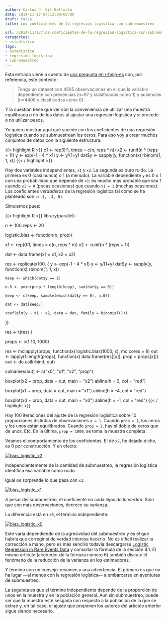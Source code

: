 ```yaml
---
author: Carlos J. Gil Bellosta
date: 2014-11-17 07:13:30+00:00
draft: false
title: Los coeficientes de la regresión logística con sobremuestreo

url: /2014/11/17/los-coeficientes-de-la-regresion-logistica-con-sobremuestreo/
categories:
- estadística
tags:
- estadística
- regresión logística
- sobremuestreo
---
```


Esta entrada viene a cuento de [una pregunta en r-help-es](https://stat.ethz.ch/pipermail/r-help-es/2014-November/008343.html) con, por referencia, este contexto:

>Tengo un dataset con 4505 observaciones en el que la variable dependiente son presencias (n=97 y clasificadas como 1) y ausencias (n=4408 y clasificadas como 0).

Y la cuestión tiene que ver con la conveniencia de utilizar una muestra equilibrada o no de los datos al ajustar una regresión logística y si procede o no utilizar pesos.

Yo quiero mostrar aquí qué sucede con los coeficientes de una regresión logística cuando se submuestrean los ceros. Para eso voy a crear muchos conjuntos de datos con la siguiente estructura:


{{< highlight R >}}
x1 <- rep(0:1, times = c(n, reps * n))
x2 <- runif(n * (reps + 1))
y <- exp(-1 - 4 * x1)
y <- y/(1+y)
dat$y <- sapply(y, function(x) rbinom(1, 1, x))
{{< / highlight >}}

Hay dos variables independientes, `x1` y `x2`. La segunda es puro ruido. La primera es 0 (casi nunca) o 1 (a menudo). La variable dependiente `y` es 0 o 1 con una probabilidad que depende de `x1`: es mucho más probable que sea 1 cuando `x1 = 0` (pocas ocasiones) que cuando `x1 = 1` (muchas ocasiones). Los coeficientes _verdaderos_ de la regresión logística tal como se ha planteado son `c(-1, -4, 0)`.

Simulemos pues:

{{< highlight R >}}
library(parallel)

n    <- 100
reps <- 20

logistic.bias <- function(n, prop){

  x1 <- rep(0:1, times = c(n, reps * n))
  x2 <- runif(n * (reps + 1))

  dat <- data.frame(x1 = x1, x2 = x2)

  res <- replicate(100, {
    y <- exp(-1 - 4 * x1)
    y <- y/(1+y)
    dat$y <- sapply(y, function(x) rbinom(1, 1, x))

    keep <- which(dat$y == 1)

    n.0 <- pmin(prop * length(keep), sum(dat$y == 0))

    keep <- c(keep, sample(which(dat$y == 0), n.0))

    dat <- dat[keep,]

    coef(glm(y ~ x1 + x2, data = dat, family = binomial()))
  })

  res <- t(res)
}

props <- c(1:10, 1000)

res <- mclapply(props,
    function(x) logistic.bias(1000, x), mc.cores = 8)
out <- lapply(1:length(props),
    function(x) data.frame(res[[x]], prop = props[x]))
out <- do.call(rbind, out)

colnames(out) <- c("x0", "x1", "x2", "prop")

boxplot(x2 ~ prop, data = out, main = "x2")
abline(h = 0, col = "red")

boxplot(x1 ~ prop, data = out, main = "x1")
abline(h = -4, col = "red")

boxplot(x0 ~ prop, data = out, main = "x0")
abline(h = -1, col = "red")
{{< / highlight >}}


Hay 100 iteraciones del ajuste de la regresión logísitica sobre 10 proporciones distintas de observaciones `y = 1`. Cuando `prop = 1`, los ceros y los unos están equilibrados. Cuando `prop = 2`, hay el doble de ceros que de unos. Etc. En la última, `prop = 1000`, se toma la muestra completa.

Veamos el comportamiento de los coeficientes. El de `x2`, he dejado dicho, es 0 por construcción. Y en efecto:

[![bias_logistic_x2](/wp-uploads/2014/11/bias_logistic_x2.png#center)
](/wp-uploads/2014/11/bias_logistic_x2.png#center)

Independientemente de la cantidad de submuestreo, la regresión logística identifica esa variable como ruido.

Igual os sorprende lo que pasa con `x1`:

[![bias_logistic_x1](/wp-uploads/2014/11/bias_logistic_x1.png#center)
](/wp-uploads/2014/11/bias_logistic_x1.png#center)

A pesar del submuestreo, el coeficiente no anda lejos _de la verdad_. Solo que con más observaciones, decrece su varianza.

La diferencia está en `x0`, el término independiente:

[![bias_logistic_x0](/wp-uploads/2014/11/bias_logistic_x0.png#center)
](/wp-uploads/2014/11/bias_logistic_x0.png#center)

Este varía dependiendo de la agresividad del submuestreo y es el que habría que corregir si de verdad interesa hacerlo. No es difícil realizar la corrección a mano, pero es más sencillo todavía descargarse [Logistic Regression in Rare Events Data](http://gking.harvard.edu/files/0s.pdf) y consultar la fórmula de la sección 4.1. El mismo artículo (alrededor de la fórmula número 6) también discute el fenómeno de la reducción de la varianza en los estimadores.

Y termino con un consejo-resumen y una advertencia. El primero es que no ha lugar —al menos con la regresión logística— a embarcarse en aventuras de submuestreo.

La segunda es que el término independiente depende de la proporción de unos en la muestra y en la población general. Aun sin submuestreo, puede ser que la muestra esté sesgada con respecto a la población de la que se extrae y, en tal caso, el ajuste que proponen los autores del artículo anterior sigue siendo necesario.
